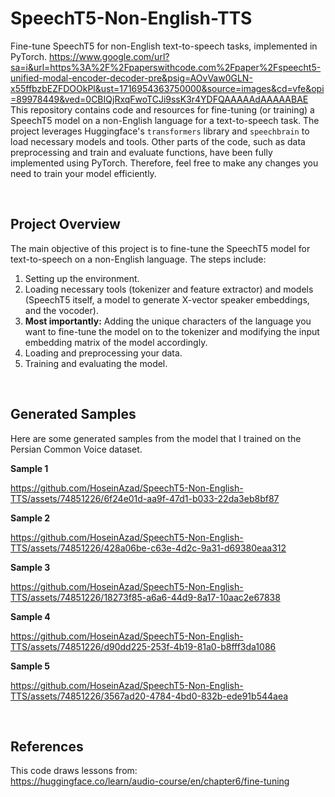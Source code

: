 # SpeechT5-Non-English-TTS
Fine-tune SpeechT5 for non-English text-to-speech tasks, implemented in PyTorch.
https://www.google.com/url?sa=i&url=https%3A%2F%2Fpaperswithcode.com%2Fpaper%2Fspeecht5-unified-modal-encoder-decoder-pre&psig=AOvVaw0GLN-x55ffbzbEZFDOOkPl&ust=1716954363750000&source=images&cd=vfe&opi=89978449&ved=0CBIQjRxqFwoTCJi9ssK3r4YDFQAAAAAdAAAAABAE
This repository contains code and resources for fine-tuning (or training) a SpeechT5 model on a non-English language for a text-to-speech task. The project leverages Huggingface's `transformers` library and `speechbrain` to load necessary models and tools. Other parts of the code, such as data preprocessing and train and evaluate functions, have been fully implemented using PyTorch. Therefore, feel free to make any changes you need to train your model efficiently.

<br>

## Project Overview
The main objective of this project is to fine-tune the SpeechT5 model for text-to-speech on a non-English language. The steps include:
1. Setting up the environment.
2. Loading necessary tools (tokenizer and feature extractor) and models (SpeechT5 itself, a model to generate X-vector speaker embeddings, and the vocoder).
3. **Most importantly:** Adding the unique characters of the language you want to fine-tune the model on to the tokenizer and modifying the input embedding matrix of the model accordingly.
4. Loading and preprocessing your data.
5. Training and evaluating the model.

<br>

## Generated Samples
Here are some generated samples from the model that I trained on the Persian Common Voice dataset.

**Sample 1**

https://github.com/HoseinAzad/SpeechT5-Non-English-TTS/assets/74851226/6f24e01d-aa9f-47d1-b033-22da3eb8bf87

**Sample 2**

https://github.com/HoseinAzad/SpeechT5-Non-English-TTS/assets/74851226/428a06be-c63e-4d2c-9a31-d69380eaa312

**Sample 3**

https://github.com/HoseinAzad/SpeechT5-Non-English-TTS/assets/74851226/18273f85-a6a6-44d9-8a17-10aac2e67838


**Sample 4**

https://github.com/HoseinAzad/SpeechT5-Non-English-TTS/assets/74851226/d90dd225-253f-4b19-81a0-b8fff3da1086

**Sample 5**

https://github.com/HoseinAzad/SpeechT5-Non-English-TTS/assets/74851226/3567ad20-4784-4bd0-832b-ede91b544aea

<br>

## References 
This code draws lessons from:<br>
https://huggingface.co/learn/audio-course/en/chapter6/fine-tuning

